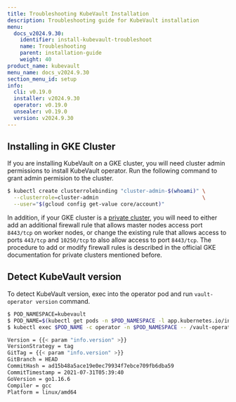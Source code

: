 ```yaml
---
title: Troubleshooting KubeVault Installation
description: Troubleshooting guide for KubeVault installation
menu:
  docs_v2024.9.30:
    identifier: install-kubevault-troubleshoot
    name: Troubleshooting
    parent: installation-guide
    weight: 40
product_name: kubevault
menu_name: docs_v2024.9.30
section_menu_id: setup
info:
  cli: v0.19.0
  installer: v2024.9.30
  operator: v0.19.0
  unsealer: v0.19.0
  version: v2024.9.30
---
```


## Installing in GKE Cluster

If you are installing KubeVault on a GKE cluster, you will need cluster admin permissions to install KubeVault operator. Run the following command to grant admin permision to the cluster.

```bash
$ kubectl create clusterrolebinding "cluster-admin-$(whoami)" \
  --clusterrole=cluster-admin                                 \
  --user="$(gcloud config get-value core/account)"
```

In addition, if your GKE cluster is a [private cluster](https://cloud.google.com/kubernetes-engine/docs/how-to/private-clusters), you will need to either add an additional firewall rule that allows master nodes access port `8443/tcp` on worker nodes, or change the existing rule that allows access to ports `443/tcp` and `10250/tcp` to also allow access to port `8443/tcp`. The procedure to add or modify firewall rules is described in the official GKE documentation for private clusters mentioned before.

## Detect KubeVault version

To detect KubeVault version, exec into the operator pod and run `vault-operator version` command.

```bash
$ POD_NAMESPACE=kubevault
$ POD_NAME=$(kubectl get pods -n $POD_NAMESPACE -l app.kubernetes.io/instance=kubevault -o jsonpath={.items[0].metadata.name})
$ kubectl exec $POD_NAME -c operator -n $POD_NAMESPACE -- /vault-operator version

Version = {{< param "info.version" >}}
VersionStrategy = tag
GitTag = {{< param "info.version" >}}
GitBranch = HEAD
CommitHash = ad15b48a5ace19e0ec79934f7ebce709fb6dba59
CommitTimestamp = 2021-07-31T05:39:40
GoVersion = go1.16.6
Compiler = gcc
Platform = linux/amd64
```
